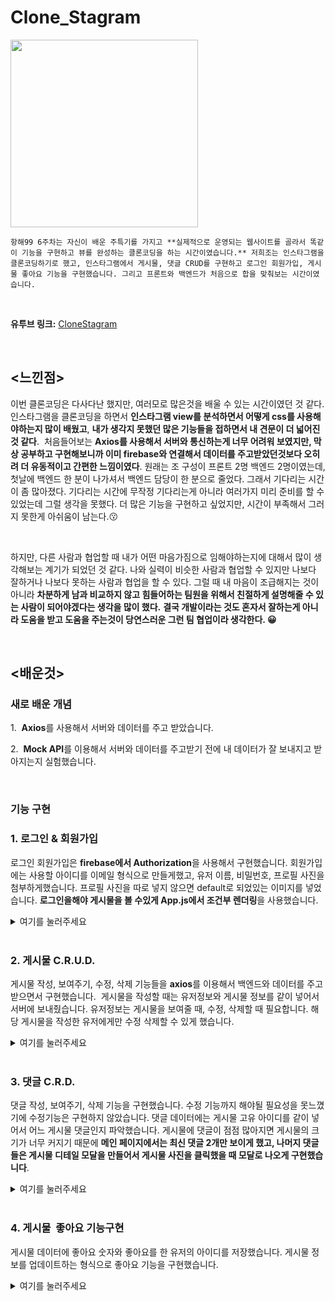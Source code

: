 # Clone\_Stagram

<img width="300" src="https://img1.daumcdn.net/thumb/R1280x0/?scode=mtistory2&fname=https%3A%2F%2Fblog.kakaocdn.net%2Fdn%2F22sLw%2Fbtq2hf3Edgh%2FCgPecfIkvKIUHglMId5xcK%2Fimg.png">

<br>

```
항해99 6주차는 자신이 배운 주특기를 가지고 **실제적으로 운영되는 웹사이트를 골라서 똑같이 기능을 구현하고 뷰를 완성하는 클론코딩을 하는 시간이였습니다.** 저희조는 인스타그램을 클론코딩하기로 했고, 인스타그램에서 게시물, 댓글 CRUD를 구현하고 로그인 회원가입, 게시물 좋아요 기능을 구현했습니다. 그리고 프론트와 백엔드가 처음으로 합을 맞춰보는 시간이였습니다.
```

<br>

**유투브 링크:** [CloneStagram](https://www.youtube.com/watch?v=gjDXHQp5LO8&t=6s)

<br>

## <느낀점>

이번 클론코딩은 다사다난 했지만, 여러모로 많은것을 배울 수 있는 시간이였던 것 같다. 인스타그램을 클론코딩을 하면서 **인스타그램 view를 분석하면서 어떻게 css를 사용해야하는지 많이 배웠고**, **내가 생각지 못했던 많은 기능들을 접하면서 내 견문이 더 넓어진 것 같다**.  처음들어보는 **Axios를 사용해서 서버와 통신하는게 너무 어려워 보였지만, 막상 공부하고 구현해보니까 이미 firebase와 연결해서 데이터를 주고받았던것보다 오히려 더 유동적이고 간편한 느낌이였다**. 원래는 조 구성이 프론트 2명 백엔드 2명이였는데, 첫날에 백엔드 한 분이 나가셔서 백엔드 담당이 한 분으로 줄었다. 그래서 기다리는 시간이 좀 많아졌다. 기다리는 시간에 무작정 기다리는게 아니라 여러가지 미리 준비를 할 수 있었는데 그럴 생각을 못했다. 더 많은 기능을 구현하고 싶었지만, 시간이 부족해서 그러지 못한게 아쉬움이 남는다.😗

<br>

하지만, 다른 사람과 협업할 때 내가 어떤 마음가짐으로 임해야하는지에 대해서 많이 생각해보는 계기가 되었던 것 같다. 나와 실력이 비슷한 사람과 협업할 수 있지만 나보다 잘하거나 나보다 못하는 사람과 협업을 할 수 있다. 그럴 때 내 마음이 조급해지는 것이 아니라 **차분하게 남과 비교하지 않고 힘들어하는 팀원을 위해서 친절하게 설명해줄 수 있는 사람이 되어야겠다는 생각을 많이 했다.** **결국 개발이라는 것도 혼자서 잘하는게 아니라 도움을 받고 도움을 주는것이 당연스러운 그런 팀 협업이라 생각한다. 😀**

<br>

## <배운것>

### **새로 배운 개념**

1\.  **Axios**를 사용해서 서버와 데이터를 주고 받았습니다. 

2\.  **Mock API**를 이용해서 서버와 데이터를 주고받기 전에 내 데이터가 잘 보내지고 받아지는지 실험했습니다.

<br>

### **기능 구현**

### **1\. 로그인 & 회원가입**

로그인 회원가입은 **firebase에서 Authorization**을 사용해서 구현했습니다. 회원가입에는 사용할 아이디를 이메일 형식으로 만들게했고, 유저 이름, 비밀번호, 프로필 사진을 첨부하게했습니다. 프로필 사진을 따로 넣지 않으면 default로 되었있는 이미지를 넣었습니다. **로그인을해야 게시물을 볼 수있게 App.js에서 조건부 렌더링**을 사용했습니다.

<details>
<summary>여기를 눌러주세요</summary>
<div markdown="1">

<br>

<img width="500" src="https://img1.daumcdn.net/thumb/R1280x0/?scode=mtistory2&fname=https%3A%2F%2Fblog.kakaocdn.net%2Fdn%2FAkMjU%2Fbtq2krPorDo%2Fk5xBUjPAKisLkNU7RiK5LK%2Fimg.png">

<br>

<img width="500" src="https://img1.daumcdn.net/thumb/R1280x0/?scode=mtistory2&fname=https%3A%2F%2Fblog.kakaocdn.net%2Fdn%2F2i9wy%2Fbtq2hfo5jo0%2F5IpjroUBI4CCQmGHESRQo1%2Fimg.png">

<br>
<br>

```
function App() {
  const dispatch = useDispatch()
  const _session_key = `firebase:authUser:${apiKey}:[DEFAULT]`;
  const is_session = sessionStorage.getItem(_session_key) ? true : false;
  const is_login = useSelector((state) => state.user.is_login) 
  
  React.useEffect(() => {
    if(is_session){
      dispatch(userActions.loginCheckFB())
    }
  },[])
	//로그인 한 상태에서만 게시물들을 보고 작성할 수 있게 했습니다.
  if (is_login){
    return (
      <ReactContainer>
        <Header/>
        <ConnectedRouter history={history}>

        <Switch>
          <Route path="/" exact component={PostList}/>
          <Route path="/upload" exact component={PostWrite}/>
          <Route path="/upload/:id" exact component={PostWrite}/>
          <Route exact component={NotFound}/>
        </Switch>


        </ConnectedRouter>
      </ReactContainer>
    );
  }
  	//로그인하지 않았을 때는 메인 페이지로 들어가도 로그인 화면만 나오도록 했습니다. 
  return(
    <ReactContainer>
      <ConnectedRouter history={history}>
        <Switch>
          <Route path="/signup" exact component={SignUp} />
          <Route path="/" exact component={Login} />
          <Route component={NotFound}/>
        </Switch>
      </ConnectedRouter>
    </ReactContainer>
  )

}
```

</div>
</details>

<br>

### **2\. 게시물 C.R.U.D.**

게시물 작성, 보여주기, 수정, 삭제 기능들을 **axios**를 이용해서 백엔드와 데이터를 주고 받으면서 구현했습니다.  게시물을 작성할 때는 유저정보와 게시물 정보를 같이 넣어서 서버에 보내줬습니다. 유저정보는 게시물을 보여줄 때, 수정, 삭제할 때 필요합니다. 해당 게시물을 작성한 유저에게만 수정 삭제할 수 있게 했습니다.

<details>
<summary>여기를 눌러주세요</summary>
<div markdown="1">

<br>

<img width="500" src="https://img1.daumcdn.net/thumb/R1280x0/?scode=mtistory2&fname=https%3A%2F%2Fblog.kakaocdn.net%2Fdn%2Fzn1qS%2Fbtq2lBRTQqi%2FNcE6tXyM8osKHAecQYk3wk%2Fimg.png">

<br>

<img width="500" src="https://img1.daumcdn.net/thumb/R1280x0/?scode=mtistory2&fname=https%3A%2F%2Fblog.kakaocdn.net%2Fdn%2FvrXGv%2Fbtq2iWvsfwX%2F8fqR8XeKI2TPWAYiIhhJI0%2Fimg.png">

<br>

<img width="500" src="https://img1.daumcdn.net/thumb/R1280x0/?scode=mtistory2&fname=https%3A%2F%2Fblog.kakaocdn.net%2Fdn%2Fb0oSrL%2Fbtq2niqZOwf%2F52dGYtgL06ro1b8HScOk81%2Fimg.png">

<br>
<br>

게시물 CRUD 구현한 모듈 코드입니다.

```
// 작성한 게시글을 서버에 보내는 작업을 합니다. 
// 첨부한 사진은 firebase Storage에다가 저장을 하고 url만 받아와서 서버에 보냈습니다.
// 게시글 작성자 데이터와 게시글 내용을 서버에 보냈습니다.
// 그 후에 response로 게시물 id를 받아서 리덕스 스토어에 게시물 데이터와 같이 저장했습니다.

const addPostAX = (post) => {
  return function (dispatch, getState){
    const _user = getState().user.user

    const user_info = {
      user_name: _user.user_name,
      user_id: _user.user_id,
      profile_url: _user.profile_url
    };

    let _post = {
      contents: post.contents,
      insertDt: moment().format("YYYY-MM-DD HH:mm:ss"),
      likeCnt: 0,
      likeId: [],
    };
    const _image = getState().image.preview;

    const _upload = storage
      .ref(`images/${user_info.user_id}_${new Date().getTime()}`)
      .putString(_image, "data_url");

    _upload.then((snapshot) => {
      snapshot.ref.getDownloadURL()
      .then((url) => {
        axios.post("http://15.164.217.16/api/contents", {
      ..._post,  img : url, userName: user_info.user_name,
      userId: user_info.user_id, myImg: user_info.profile_url,
      }).then((response) => {
        console.log(response)
        let post_list = { 
          id: response.data.id, 
          post_image_url : url, 
          ...user_info,
          contents: post.contents,
          insert_dt: moment().format("YYYY-MM-DD HH:mm:ss"),
          like_cnt: 0,
          like_id: [],
        }
        dispatch(addPost(post_list))
        dispatch(imageActions.setPreview("http://via.placeholder.com/400x300"))
        history.replace("/")
      })
      }).catch((error) => {
        console.log(error)
        window.alert("게시물 저장이 정상적으로 되지 않았습니다.")
      })
    })
  }
}

// DB에 저장되어있는 게시물들을 다 가져옵니다.
// reponse로 받은 게시물 데이터를 하나씩 .foEach를 써서 분류하고
// 리덕스 store에 저장했습니다.

const getPostAX = () => {
  return function (dispatch, getState){
    axios.get("http://15.164.217.16/api/contents")
      .then((res) => {

      console.log(res.data);
      
      let post_list = []; 

      res.data.forEach((_post) => {   
        
        let post = {
          id: _post.id,
          content: _post.contents,
          insert_dt: _post.insertDt,
          user_name: _post.userName,
          post_image_url: _post.img,
          profile_image_url: _post.myImg,
          user_id: _post.userId,
          like_cnt: _post.likeCnt,
          like_id: _post.likeId,
        };

        post_list.unshift(post);
      })
      console.log(post_list);

      dispatch(setPost(post_list));

    }).catch((err) => {
      window.alert("게시물을 가져오는데 문제가 있어요!")
    })
  }
}

// 게시물 데이터를 수정할 때 게시물 이미지도 수정이 되었을 때와 되지 않을 때를 나눴습니다.
// 이미지가 수정되지 않았으면 기존 이미지 url과 수정된 게시글을 업로드합니다.
// 이미지가 수정되었으면 수정된 이미지를 firebase Storage에 저장을하고 url을 받아와서 서버에 보내줍니다.
// 수정된 게시글 data는 리덕스 store에도 저장을 합니다.
const editPostAX = (id, post) => {
  return function (dispatch, getState){
    if(!id) {
      console.log("게시물이 없어요!")
      return;
    }
    const _image = getState().image.preview;
    const _post_idx = getState().post.list.findIndex((p) => p.id == id);
    const _post = getState().post.list[_post_idx];
    
    let _edit = {
      contents: post.contents,
    }

    if (_image == _post.post_image_url){
      axios.put(`http://15.164.217.16/api/contents/${id}`, {
        ..._edit, img: _image
      })
        .then((response) => {
          console.log(response)
          dispatch(editPost(id, {..._edit}))
          history.replace("/")
        });

        return;
      } else {
        const user_id = getState().user.user.user_id;
        const _upload = storage
          .ref(`images/${user_id}_${new Date().getTime()}`)
          .putString(_image, "data_url");

        _upload.then((snapshot) => {
          snapshot.ref.getDownloadURL().then((url) => {
            return url;
          })
          .then((url) => {
            axios.put(`http://15.164.217.16/api/contents/${id}`, {
              ..._edit, img: url,
          })
          .then((response) => {
          console.log(response)
          let edit_list = {..._edit, post_image_url: url}
          dispatch(editPost(id , edit_list))
          history.replace("/")
        });
        }).catch((err) => {
          window.alert("게시물 수정에 문제가 있어요!")
        })
      })
    }
  }
}

// 게시글 id값을 보내면 서버에서 db에 저장된 해당 id를 가진 게시물을 삭제합니다.
// 그리고 리덕스 store에서도 저장된 게시물을 삭제해서 바로 삭제된것이 적용되게 합니다.

const deletePostAX = (id) => {
  return function (dispatch, getState){
    axios.delete(`http://15.164.217.16/api/contents/${id}`)  
      .then((res) => {
        dispatch(deletePost(id));
        history.replace("/");
      }).catch((err) => {
        window.alert("게시물 삭제에 문제가 있어요!")
      })
  }
}
```

</div>
</details>


<br>


### **3\. 댓글 C.R.D.**

댓글 작성, 보여주기, 삭제 기능을 구현했습니다. 수정 기능까지 해야될 필요성을 못느꼈기에 수정기능은 구현하지 않았습니다. 댓글 데이터에는 게시물 고유 아이디를 같이 넣어서 어느 게시물 댓글인지 파악했습니다. 게시물에 댓글이 점점 많아지면 게시물의 크기가 너무 커지기 때문에 **메인 페이지에서는 최신 댓글 2개만 보이게 했고, 나머지 댓글들은 게시물 디테일 모달을 만들어서 게시물 사진을 클릭했을 때 모달로 나오게 구현했습니다**.

<details>
<summary>여기를 눌러주세요</summary>
<div markdown="1">

<br>

<img width="500" src="https://img1.daumcdn.net/thumb/R1280x0/?scode=mtistory2&fname=https%3A%2F%2Fblog.kakaocdn.net%2Fdn%2FGXgH8%2Fbtq2hX2FU7s%2F2ESEmrngUfcXVNZCudIqS1%2Fimg.png">

<br>

<img width="500" src="https://img1.daumcdn.net/thumb/R1280x0/?scode=mtistory2&fname=https%3A%2F%2Fblog.kakaocdn.net%2Fdn%2FWmPe2%2Fbtq2iEhge4E%2F7x3eaVNOb2KasPpKfCMba0%2Fimg.png">

<br>
<br>

댓글 CRD 구현한 모듈 코드입니다.

```
// addCommentAX는 댓글과 댓글 단 사람의 정보 해당 게시글 정보를 담아서 서버에 보내는 작업을 합니다.
// 그리고 리덕스 store에 그 정보들을 저장해서 바로 화면으로 새로적은 댓글이 보이게 합니다. 

const addCommentAX = (comment, post_id) => {
  return function (dispatch, getState) {
    console.log(comment)
    let _comment = {
      contentsId: post_id,
      userId: comment.user_name,
      comment: comment.comment,
      myImg: comment.profile_url,
      commentDt: moment().format("YYYY-MM-DD HH:mm:ss")
    }
    console.log(_comment)
    axios.post("http://15.164.217.16/api/comments/", {
      ..._comment
    })
    .then((res) => {
      console.log(res.data)
      let comment_list = {...comment, id: res.data.id}
      dispatch(addComment(comment_list, post_id))
    }).catch((err) => {
      console.log(err.response)
      window.alert("댓글 작성에 문제가 있어요!")
    }) 
  }
}

// 화면을 리로드를 했을 때 리덕스 store에 있는 정보들이 다 날아가기 때문에 
// DB에 저장해뒀던 해당 게시물의 댓글 정보들을 response로 받아서 다시 리덕스 store에 저장합니다.

const getCommentAX = (post_id = null) => {
  return function (dispatch) {
    if (!post_id){
      return;
    }
    console.log(post_id)
    axios.get(`http://15.164.217.16/api/comments/${post_id}`)
    .then((response) => {
      console.log(response)

      let comment_list = []
      response.data.forEach((_post) => {
        let comment = {
          comment: _post.comment,
          user_name: _post.userId,
          profile_url: _post.myImg,
          comment_dt: _post.commentDt,
          id: _post.id,
        }
        comment_list.unshift(comment)
      })      
      console.log(comment_list)
      dispatch(setComment(comment_list, post_id))
    }).catch((error) => {
      window.alert("댓글을 불러올 수 없습니다.")
    })
  }
}

// 해당 댓글 id값을 서버에 보내서 삭제를 시킵니다.
// 리덕스 store에서도 같은 id값을 가진것을 찾아서 삭제 시킵니다.

const deleteCommentAX = (id, post_id) => {
  return function (dispatch, getState){
    axios.delete(`http://15.164.217.16/api/comments/${id}`)  
      .then((res) => {
        dispatch(deleteComment(id, post_id));
      }).catch((err) => {
        window.alert("게시물 삭제에 문제가 있어요!")
      })
  }
}


export default handleActions(
  {
    [ADD_COMMENT]: (state, action) => produce(state, (draft) => {
      //  draft.list[action.payload.post_id] 안에 아무것도 없는 상태이면 배열도 없는 상태여서
      // unshift도 되지 않습니다. 그래서 아무것도 없는 경우일 때를 따로 설정했습니다.
      if(!draft.list[action.payload.post_id]){
        draft.list[action.payload.post_id] = [action.payload.comment]
        return
      }
      draft.list[action.payload.post_id].unshift(action.payload.comment)
    }),
    [SET_COMMENT]: (state, action) => produce(state, (draft) => {
      draft.list[action.payload.post_id] = action.payload.comment_list
    }), 
    [DELETE_COMMENT]: (state, action) => produce(state, (draft) => {
      let idx = draft.list[action.payload.post_id].findIndex((p) => p.id === action.payload.id);
      if(idx !== -1){
        draft.list[action.payload.post_id].splice(idx, 1);
      }
    }), 
  },
  initialState
)
```

</div>
</details>


<br>


### **4\. 게시물  좋아요 기능구현**

게시물 데이터에 좋아요 숫자와 좋아요를 한 유저의 아이디를 저장했습니다. 게시물 정보를 업데이트하는 형식으로 좋아요 기능을 구현했습니다.

<details>
<summary>여기를 눌러주세요</summary>
<div markdown="1">

<br>
<br>

좋아요 기능구현한 모듈 코드입니다.

```
// 좋아요 추가 삭제를 이 미들웨어하나로 구현했습니다.
const editLikeAX = (post, post_id) => {
  return function (dispatch) {
    console.log(post, post_id)
    axios.put(`http://15.164.217.16/api/contents/${post_id}`, {
      ...post
    }).then((response) => {
      console.log(post)
      let _post = {
        like_id: post.likeId,
        like_cnt : post.likeCnt,
      }
      console.log(_post)
      
      dispatch(editLike(_post, post_id))
    })
  }

}

// 수정한 좋아요 데이터를 리덕스 스토어에 저장했습니다.
[EDIT_LIKE]: (state, action) => produce(state, (draft) => {
      let idx = draft.list.findIndex((p) => p.id === action.payload.post_id);
      draft.list[idx] = { ...draft.list[idx], ...action.payload.post }
    })
```

좋아요 기능을 구현한 Component 코드입니다. 서버에서 게시물 데이터를 다 보내지 않으면 서버 오류가 걸린다고 해서 게시물 데이터를 다 담아서 보내줬습니다.

```
//좋아요를 추가하는 함수입니다.
const likeSubmit = () => {
    if(!is_login){
      window.alert("😀로그인 해야 할 수 있어요!")
      return
    }
    let like_id;
    if(props.like_id.length === 0){
      like_id = [user_info.user_id];
    } else {
      like_id = [...props.like_id, user_info.user_id]; 
    }
    let cnt = props.like_cnt + 1;
    
    let post = {
      userId: props.user_id,
      userName: props.user_name,
      contents: props.content,
      img: props.post_image_url,
      myImg: props.profile_image_url,
      insertDt: props.insert_dt,
      likeCnt : cnt,
      likeId : like_id
    }
    let post_id = props.id;
    console.log(post)
    dispatch(postActions.editLikeAX(post, post_id))
  }

// 좋아요를 취소하는 함수입니다.
  const dislikeSubmit = () => {
    let like_id = []
    like_id = props.like_id.filter((l, idx) => {
      if(l !== user_info.user_id){
        console.log(like_id)
        return [...like_id, l]
      }
    })
    let cnt = props.like_cnt - 1;
    let post = {
      userId: props.user_id,
      userName: props.user_name,
      contents: props.content,
      img: props.post_image_url,
      myImg: props.profile_image_url,
      insertDt: props.insert_dt,
      likeCnt : cnt,
      likeId : like_id
    }
    let post_id = props.id;
    dispatch(postActions.editLikeAX(post, post_id))
  }
```

</div>
</details>

